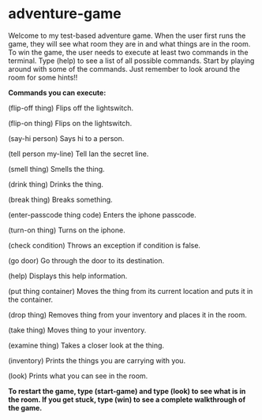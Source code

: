 # adventure-game

Welcome to my test-based adventure game. When the user first runs the game, they will see what room they are in and what things are in the room. To win the game, the user needs to execute at least two commands in the terminal. Type (help) to see a list of all possible commands. Start by playing around with some of the commands. Just remember to look around the room for some hints!!




**Commands you can execute:**

(flip-off thing)
Flips off the lightswitch.

(flip-on thing)
Flips on the lightswitch.

(say-hi person)
Says hi to a person.

(tell person my-line)
Tell Ian the secret line.

(smell thing)
Smells the thing.

(drink thing)
Drinks the thing.

(break thing)
Breaks something.

(enter-passcode thing code)
Enters the iphone passcode.

(turn-on thing)
Turns on the iphone.

(check condition)
Throws an exception if condition is false.

(go door)
Go through the door to its destination.

(help)
Displays this help information.

(put thing container)
Moves the thing from its current location and puts it in the container.

(drop thing)
Removes thing from your inventory and places it in the room.

(take thing)
Moves thing to your inventory.

(examine thing)
Takes a closer look at the thing.

(inventory)
Prints the things you are carrying with you.

(look)
Prints what you can see in the room.




**To restart the game, type (start-game) and type (look) to see what is in the room. If you get stuck, type (win) to see a complete walkthrough of the game.**
